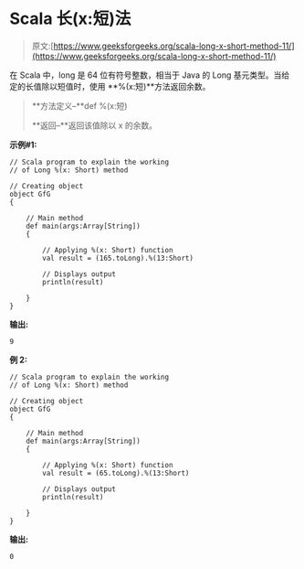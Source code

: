 # Scala 长(x:短)法

> 原文:[https://www.geeksforgeeks.org/scala-long-x-short-method-11/](https://www.geeksforgeeks.org/scala-long-x-short-method-11/)

在 Scala 中，long 是 64 位有符号整数，相当于 Java 的 Long 基元类型。当给定的长值除以短值时，使用 **%(x:短)**方法返回余数。

> **方法定义–**def %(x:短)
> 
> **返回–**返回该值除以 x 的余数。

**示例#1:**

```
// Scala program to explain the working 
// of Long %(x: Short) method

// Creating object
object GfG
{ 

    // Main method
    def main(args:Array[String])
    {

        // Applying %(x: Short) function
        val result = (165.toLong).%(13:Short)

        // Displays output
        println(result)

    }
}
```

**输出:**

```
9
```

**例 2:**

```
// Scala program to explain the working 
// of Long %(x: Short) method

// Creating object
object GfG
{ 

    // Main method
    def main(args:Array[String])
    {

        // Applying %(x: Short) function
        val result = (65.toLong).%(13:Short)

        // Displays output
        println(result)

    }
}
```

**输出:**

```
0
```